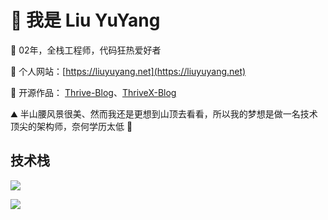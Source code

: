 # 👋 我是 Liu YuYang

🌈 02年，全栈工程师，代码狂热爱好者

🏡 个人网站：[https://liuyuyang.net](https://liuyuyang.net)

🎉 开源作品： [Thrive-Blog](https://github.com/LiuYuYang01/Thrive-Blog)、[ThriveX-Blog](https://github.com/LiuYuYang01/ThriveX-Blog)

⛰ 半山腰风景很美、然而我还是更想到山顶去看看，所以我的梦想是做一名技术顶尖的架构师，奈何学历太低 🎯


## 技术栈
<p align="left">
  <a href="https://skillicons.dev">
    <img src="https://skillicons.dev/icons?i=html,css,javascript,scss,jquery,vue,nuxt,typescript,nodejs,pinia,bootstrap" />
  </a>
</p>

<p align="left">
  <a href="https://skillicons.dev">
    <img src="https://skillicons.dev/icons?i=java,spring,docker,python,flask,mysql,redis" />
  </a>
</p>
